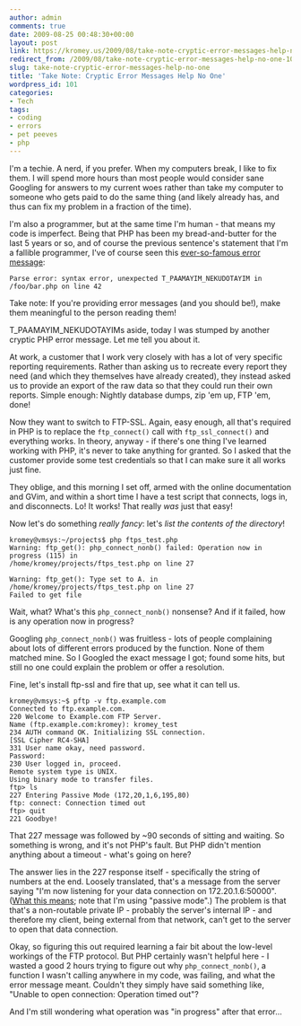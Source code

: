 ```yaml
---
author: admin
comments: true
date: 2009-08-25 00:48:30+00:00
layout: post
link: https://kromey.us/2009/08/take-note-cryptic-error-messages-help-no-one-101.html
redirect_from: /2009/08/take-note-cryptic-error-messages-help-no-one-101.html
slug: take-note-cryptic-error-messages-help-no-one
title: 'Take Note: Cryptic Error Messages Help No One'
wordpress_id: 101
categories:
- Tech
tags:
- coding
- errors
- pet peeves
- php
---
```


I'm a techie. A nerd, if you prefer. When my computers break, I like to fix them. I will spend more hours than most people would consider sane Googling for answers to my current woes rather than take my computer to someone who gets paid to do the same thing (and likely already has, and thus can fix my problem in a fraction of the time).

I'm also a programmer, but at the same time I'm human - that means my code is imperfect. Being that PHP has been my bread-and-butter for the last 5 years or so, and of course the previous sentence's statement that I'm a fallible programmer, I've of course seen this [ever-so-famous error message](http://www.google.com/search?q=T_PAAMAYIM_NEKUDOTAYIM):

    
    Parse error: syntax error, unexpected T_PAAMAYIM_NEKUDOTAYIM in /foo/bar.php on line 42


Take note: If you're providing error messages (and you should be!), make them meaningful to the person reading them!

T_PAAMAYIM_NEKUDOTAYIMs aside, today I was stumped by another cryptic PHP error message. Let me tell you about it.

At work, a customer that I work very closely with has a lot of very specific reporting requirements. Rather than asking us to recreate every report they need (and which they themselves have already created), they instead asked us to provide an export of the raw data so that they could run their own reports. Simple enough: Nightly database dumps, zip 'em up, FTP 'em, done!

Now they want to switch to FTP-SSL. Again, easy enough, all that's required in PHP is to replace the `ftp_connect()` call with `ftp_ssl_connect()` and everything works. In theory, anyway - if there's one thing I've learned working with PHP, it's never to take anything for granted. So I asked that the customer provide some test credentials so that I can make sure it all works just fine.

They oblige, and this morning I set off, armed with the online documentation and GVim, and within a short time I have a test script that connects, logs in, and disconnects. Lo! It works! That really _was_ just that easy!

Now let's do something _really fancy_: let's _list the contents of the directory_!


    
    kromey@vmsys:~/projects$ php ftps_test.php 
    Warning: ftp_get(): php_connect_nonb() failed: Operation now in progress (115) in
    /home/kromey/projects/ftps_test.php on line 27
    
    Warning: ftp_get(): Type set to A. in /home/kromey/projects/ftps_test.php on line 27
    Failed to get file



Wait, what? What's this `php_connect_nonb()` nonsense? And if it failed, how is any operation now in progress?

Googling `php_connect_nonb()` was fruitless - lots of people complaining about lots of different errors produced by the function. None of them matched mine. So I Googled the exact message I got; found some hits, but still no one could explain the problem or offer a resolution.

Fine, let's install ftp-ssl and fire that up, see what it can tell us.


    
    kromey@vmsys:~$ pftp -v ftp.example.com
    Connected to ftp.example.com.
    220 Welcome to Example.com FTP Server.
    Name (ftp.example.com:kromey): kromey_test
    234 AUTH command OK. Initializing SSL connection.
    [SSL Cipher RC4-SHA]
    331 User name okay, need password.
    Password:
    230 User logged in, proceed.
    Remote system type is UNIX.
    Using binary mode to transfer files.
    ftp> ls
    227 Entering Passive Mode (172,20,1,6,195,80)
    ftp: connect: Connection timed out
    ftp> quit
    221 Goodbye!



That 227 message was followed by ~90 seconds of sitting and waiting. So something is wrong, and it's not PHP's fault. But PHP didn't mention anything about a timeout - what's going on here?

The answer lies in the 227 response itself - specifically the string of numbers at the end. Loosely translated, that's a message from the server saying "I'm now listening for your data connection on 172.20.1.6:50000". ([What this means](http://en.wikipedia.org/wiki/Ftp#Connection_methods); note that I'm using "passive mode".) The problem is that that's a non-routable private IP - probably the server's internal IP - and therefore my client, being external from that network, can't get to the server to open that data connection.

Okay, so figuring this out required learning a fair bit about the low-level workings of the FTP protocol. But PHP certainly wasn't helpful here - I wasted a good 2 hours trying to figure out why `php_connect_nonb()`, a function I wasn't calling anywhere in my code, was failing, and what the error message meant. Couldn't they simply have said something like, "Unable to open connection: Operation timed out"?

And I'm still wondering what operation was "in progress" after that error...
